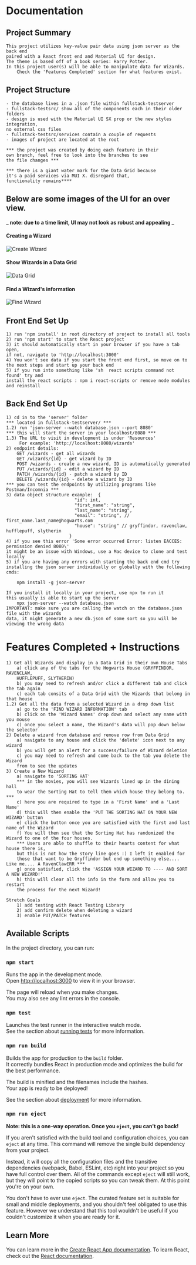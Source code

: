 # Documentation

## Project Summary

    This project utilizes key-value pair data using json server as the back end
    paired with a React front end and Material UI for design.
    The theme is based off of a book series: Harry Potter.
    In this project user(s) will be able to manipulate data for Wizards.
        Check the 'Features Completed' section for what features exist.

## Project Structure

    - the database lives in a .json file within fullstack-testserver
    - fullstack-testsrc/ show all of the components each in their older folders
    - design is used with the Material UI SX prop or the new styles integration,
    no external css files
    - fullstack-testsrc/services contain a couple of requests
    - images of project are located at the root

    *** the project was created by doing each feature in their
    own branch, feel free to look into the branches to see
    the file changes ***

    *** there is a giant water mark for the Data Grid because
    it's a paid services via MUI X. disregard that,
    functionality remains****

## Below are some images of the UI for an over view.

**_ note: due to a time limit, UI may not look as robust and appealing _**

#### Creating a Wizard

![Create Wizard](CreateWizard.png)

#### Show Wizards in a Data Grid

![Data Grid](DataGrid.png)

#### Find a Wizard's information

![Find Wizard](FindWizard.png)

## Front End Set Up

    1) run 'npm install' in root directory of project to install all tools
    2) run 'npm start' to start the React project
    3) it should automatically start in your browser if you have a tab open,
    if not, navigate to 'http://localhost:3000'
    4) You won't see data if you start the front end first, so move on to
    the next steps and start up your back end
    5) if you run into something like 'sh  react scripts command not found' try and
    install the react scripts : npm i react-scripts or remove node modules and reinstall

## Back End Set Up

    1) cd in to the 'server' folder
    *** located in fullstack-testserver/ ***
    1.2) run 'json-server --watch database.json --port 8080'
    *** this will start the server in your localhost/8080 ***
    1.3) The URL to visit in development is under 'Resources'
         For example: 'http://localhost:8080/wizards'
    2) endpoint details:
        GET /wizards - get all wizards
        GET /wizards/{id} - get wizard by ID
        POST /wizards - create a new wizard, ID is automatically generated
        PUT /wizards/{id} - edit a wizard by ID
        PATCH /wizards/{id} - patch a wizard by ID
        DELETE /wizards/{id} - delete a wizard by ID
    *** you can test the endpoints by utilizing programs like Postman/Incomnia ***
    3) data object structure example:  {
                              "id": int,
                              "first_name": "string",
                              "last_name": "string",
                              "email": "string", // first_name.last_name@hogwarts.com
                              "house": "string" // gryffindor, ravenclaw, hufflepuff, slytherin
                            }
    4) if you see this error 'Some error occurred Error: listen EACCES: permission denied 8080\'
    it might be an issue with Windows, use a Mac device to clone and test locally
    5) if you are having any errors with starting the back end cmd try installing the json server individually or globally with the following cmds:

        npm install -g json-server

    If you install it locally in your project, use npx to run it
    this usually is able to start up the server
        npx json-server --watch database.json
    IMPORTANT: make sure you are calling the watch on the database.json file with the wizards
    data, it might generate a new db.json of some sort so you will be viewing the wrong data

# Features Completed + Instructions

    1) Get all Wizards and display in a Data Grid in their own House Tabs
        a) click any of the tabs for the Hogwarts House (GRYFFINDOR, RAVENCLAW,
        HUFFLEPUFF, SLYTHERIN)
        b) you may need to refresh and/or click a different tab and click the tab again
        c) each tab consits of a Data Grid with the Wizards that belong in that house
    1.2) Get all the data from a selected Wizard in a drop down list
        a) go to the 'FIND WIZARD INFORMATION' tab
        b) click on the 'Wizard Names' drop down and select any name with you mouse
        c) once you select a name, the Wizard's data will pop down below the selector
    2) Delete a wizard from database and remove row from Data Grid
        a) navigate to any house and click the 'delete' icon next to any wizard
        b) you will get an alert for a success/failure of Wizard deletion
        c) you may need to refresh and come back to the tab you delete the Wizard
        from to see the updates
    3) Create a New Wizard
        a) navigate to 'SORTING HAT'
        *** in the movies, you will see Wizards lined up in the dining hall
        to wear the Sorting Hat to tell them which house they belong to. ***
        c) here you are required to type in a 'First Name' and a 'Last Name'
        d) this will then enable the 'PUT THE SORTING HAT ON YOUR NEW WIZARD' button
        e) click the button once you are satisfied with the first and last name of the Wizard
        f) You will then see that the Sorting Hat has randomized the Wizard to one of the four houses.
        *** Users are able to shuffle to their hearts content for what house there is,
        but this is not how the story line goes :) I left it enabled for
        those that want to be Gryffindor but end up something else.... Like me.... A RavenClawERR ***
        g) once satisfied, click the 'ASSIGN YOUR WIZARD TO ---- AND SORT A NEW WIZARD!'
        h) this will clear all the info in the form and allow you to restart
        the process for the next Wizard!

    Stretch Goals
        1) add testing with React Testing Library
        2) add confirm delete when deleting a wizard
        3) enable PUT/PATCH features

## Available Scripts

In the project directory, you can run:

### `npm start`

Runs the app in the development mode.\
Open [http://localhost:3000](http://localhost:3000) to view it in your browser.

The page will reload when you make changes.\
You may also see any lint errors in the console.

### `npm test`

Launches the test runner in the interactive watch mode.\
See the section about [running tests](https://facebook.github.io/create-react-fullstack-testdocs/running-tests) for more information.

### `npm run build`

Builds the app for production to the `build` folder.\
It correctly bundles React in production mode and optimizes the build for the best performance.

The build is minified and the filenames include the hashes.\
Your app is ready to be deployed!

See the section about [deployment](https://facebook.github.io/create-react-fullstack-testdocs/deployment) for more information.

### `npm run eject`

**Note: this is a one-way operation. Once you `eject`, you can't go back!**

If you aren't satisfied with the build tool and configuration choices, you can `eject` at any time. This command will remove the single build dependency from your project.

Instead, it will copy all the configuration files and the transitive dependencies (webpack, Babel, ESLint, etc) right into your project so you have full control over them. All of the commands except `eject` will still work, but they will point to the copied scripts so you can tweak them. At this point you're on your own.

You don't have to ever use `eject`. The curated feature set is suitable for small and middle deployments, and you shouldn't feel obligated to use this feature. However we understand that this tool wouldn't be useful if you couldn't customize it when you are ready for it.

## Learn More

You can learn more in the [Create React App documentation](https://facebook.github.io/create-react-fullstack-testdocs/getting-started).
To learn React, check out the [React documentation](https://reactjs.org/).
